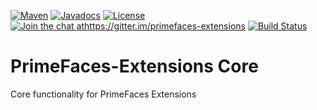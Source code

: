 [![Maven](https://maven-badges.herokuapp.com/maven-central/org.primefaces.extensions/primefaces-extensions/badge.svg)](https://maven-badges.herokuapp.com/maven-central/org.primefaces.extensions/primefaces-extensions)
[![Javadocs](http://javadoc.io/badge/org.primefaces.extensions/primefaces-extensions.svg)](http://javadoc.io/doc/org.primefaces.extensions/primefaces-extensions)
[![License](http://img.shields.io/:license-apache-blue.svg)](http://www.apache.org/licenses/LICENSE-2.0.html)
[![Join the chat athttps://gitter.im/primefaces-extensions](https://badges.gitter.im/primefaces-extensions/primefaces-extensions.svg)](https://gitter.im/primefaces-extensions?utm_source=badge&utm_medium=badge&utm_campaign=pr-badge&utm_content=badge)
[![Build Status](https://travis-ci.org/primefaces-extensions/core.svg?branch=master)](https://travis-ci.org/primefaces-extensions/core)

PrimeFaces-Extensions Core
==========================

Core functionality for PrimeFaces Extensions
